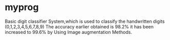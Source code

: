 # myprog
Basic digit classifier System,which is used to classify the handwritten digits (0,1,2,3,4,5,6,7,8,9)
The accuracy earlier obtained is 98.2% it has been increased to 99.6% by Using Image augmentation Methods. 
